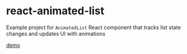 # react-animated-list

Example project for `AnimatedList` React component that tracks list state changes and updates UI with animations

[demo](./demo.webm)
